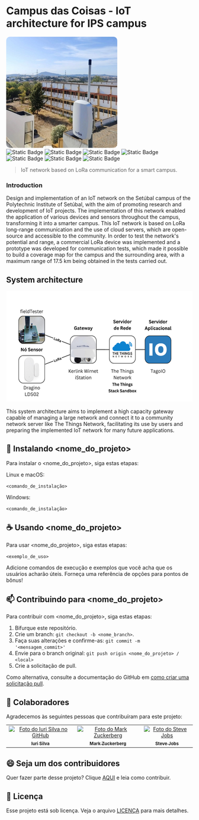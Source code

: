 # Campus das Coisas - IoT architecture for IPS campus
<img src="images\KerlinkWirnetiStation.jpeg" alt="Gateway Kerlink Wirnet iStation" width="300" height="300" style="border-radius:10px;">
<div class="image-container">
  <img alt="Static Badge" src="https://img.shields.io/badge/LoRa-blue">
  <img alt="Static Badge" src="https://img.shields.io/badge/LoRaWAN-blue">
  <img alt="Static Badge" src="https://img.shields.io/badge/TheThingsNetwork-%232980b9%20">
  <img alt="Static Badge" src="https://img.shields.io/badge/TagoIO-%232980b9%20">
  <img alt="Static Badge" src="https://img.shields.io/badge/AppInventor-orange">
  <img alt="Static Badge" src="https://img.shields.io/badge/SmartCampus-green">
  <img alt="Static Badge" src="https://img.shields.io/badge/IoT-green">
</div>


> IoT network based on LoRa communication for a smart campus.

### Introduction

Design and implementation of an IoT network on the Setúbal campus of the Polytechnic Institute of Setúbal, with the aim of promoting research and development of IoT projects. The implementation of this network enabled the application of various devices and sensors throughout the campus, transforming it into a smarter campus. This IoT network is based on LoRa long-range communication and the use of cloud servers, which are open-source and accessible to the community. In order to test the network's potential and range, a commercial LoRa device was implemented and a prototype was developed for communication tests, which made it possible to build a coverage map for the campus and the surrounding area, with a maximum range of 17.5 km being obtained in the tests carried out.

## System architecture

<img src="images\SystemArchitectureLoRaNetwork.png" alt="System Architecture LoRa Network" height="300">

This system architecture aims to implement a high capacity gateway capable of managing a large network and connect it to a community network server like The Things Network, facilitating its use by users and preparing the implemented IoT network for many future applications.

## 🚀 Instalando <nome_do_projeto>

Para instalar o <nome_do_projeto>, siga estas etapas:

Linux e macOS:

```
<comando_de_instalação>
```

Windows:

```
<comando_de_instalação>
```

## ☕ Usando <nome_do_projeto>

Para usar <nome_do_projeto>, siga estas etapas:

```
<exemplo_de_uso>
```

Adicione comandos de execução e exemplos que você acha que os usuários acharão úteis. Forneça uma referência de opções para pontos de bônus!

## 📫 Contribuindo para <nome_do_projeto>

Para contribuir com <nome_do_projeto>, siga estas etapas:

1. Bifurque este repositório.
2. Crie um branch: `git checkout -b <nome_branch>`.
3. Faça suas alterações e confirme-as: `git commit -m '<mensagem_commit>'`
4. Envie para o branch original: `git push origin <nome_do_projeto> / <local>`
5. Crie a solicitação de pull.

Como alternativa, consulte a documentação do GitHub em [como criar uma solicitação pull](https://help.github.com/en/github/collaborating-with-issues-and-pull-requests/creating-a-pull-request).

## 🤝 Colaboradores

Agradecemos às seguintes pessoas que contribuíram para este projeto:

<table>
  <tr>
    <td align="center">
      <a href="#" title="defina o título do link">
        <img src="https://avatars3.githubusercontent.com/u/31936044" width="100px;" alt="Foto do Iuri Silva no GitHub"/><br>
        <sub>
          <b>Iuri Silva</b>
        </sub>
      </a>
    </td>
    <td align="center">
      <a href="#" title="defina o título do link">
        <img src="https://s2.glbimg.com/FUcw2usZfSTL6yCCGj3L3v3SpJ8=/smart/e.glbimg.com/og/ed/f/original/2019/04/25/zuckerberg_podcast.jpg" width="100px;" alt="Foto do Mark Zuckerberg"/><br>
        <sub>
          <b>Mark Zuckerberg</b>
        </sub>
      </a>
    </td>
    <td align="center">
      <a href="#" title="defina o título do link">
        <img src="https://miro.medium.com/max/360/0*1SkS3mSorArvY9kS.jpg" width="100px;" alt="Foto do Steve Jobs"/><br>
        <sub>
          <b>Steve Jobs</b>
        </sub>
      </a>
    </td>
  </tr>
</table>

## 😄 Seja um dos contribuidores

Quer fazer parte desse projeto? Clique [AQUI](CONTRIBUTING.md) e leia como contribuir.

## 📝 Licença

Esse projeto está sob licença. Veja o arquivo [LICENÇA](LICENSE.md) para mais detalhes.
